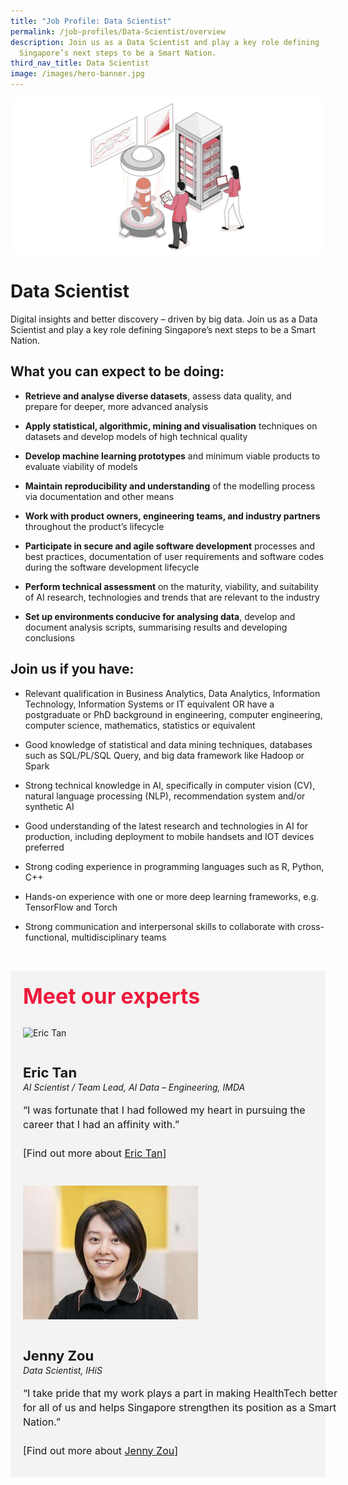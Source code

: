 ```yaml
---
title: "Job Profile: Data Scientist"
permalink: /job-profiles/Data-Scientist/overview
description: Join us as a Data Scientist and play a key role defining
  Singapore’s next steps to be a Smart Nation.
third_nav_title: Data Scientist
image: /images/hero-banner.jpg
---
```

![Data Scientist](/images/Header/Header%20Data%20Science%20&%20AI.jpeg)

# Data Scientist
Digital insights and better discovery – driven by big data. Join us as a Data Scientist and play a key role defining Singapore’s next steps to be a Smart Nation. 

## What you can expect to be doing:

* **Retrieve and analyse diverse datasets**, assess data quality, and prepare for deeper, more advanced analysis

* **Apply statistical, algorithmic, mining and visualisation** techniques on datasets and develop models of high technical quality

* **Develop machine learning prototypes** and minimum viable products to evaluate viability of models

* **Maintain reproducibility and understanding** of the modelling process via documentation and other means
 
* **Work with product owners, engineering teams, and industry partners** throughout the product’s lifecycle

* **Participate in secure and agile software development** processes and best practices, documentation of user requirements and software codes during the software development lifecycle

* **Perform technical assessment** on the maturity, viability, and suitability of AI research, technologies and trends that are relevant to the industry

* **Set up environments conducive for analysing data**, develop and document analysis scripts, summarising results and developing conclusions



## Join us if you have:

* Relevant qualification in Business Analytics, Data Analytics, Information Technology, Information Systems or IT equivalent OR have a postgraduate or PhD background in engineering, computer engineering, computer science, mathematics, statistics or equivalent

* Good knowledge of statistical and data mining techniques, databases such as SQL/PL/SQL Query, and big data framework like Hadoop or Spark

* Strong technical knowledge in AI, specifically in computer vision (CV), natural language processing (NLP), recommendation system and/or synthetic AI

* Good understanding of the latest research and technologies in AI for production, including deployment to mobile handsets and IOT devices preferred

* Strong coding experience in programming languages such as R, Python, C++

* Hands-on experience with one or more deep learning frameworks, e.g. TensorFlow and Torch

* Strong communication and interpersonal skills to collaborate with cross-functional, multidisciplinary teams


​
<div class="row" style="font-size:34px; font-weight: 700; color: #ed1a3b; background-color: #f3f3f3; padding: 20px 0px 20px 20px;"> Meet our experts</div>
        
<div class="row" style="background-color: #f3f3f3;">
      <div class="column" style="padding: 10px 0px 30px 20px;"><img src="https://techcareers.smartnation.gov.sg/images/People/eric-tan.jpg" alt="Eric Tan"></div>
      <div class="column" style="width: 100%; padding: 10px 20px 30px 20px;">
       <span style="font-size: 22px; font-weight: bold; line-height: 30px;">Eric Tan</span><br><span style="font-size: 14px; font-style: italic; line-height: 16px;">AI Scientist / Team Lead, AI Data – Engineering, IMDA</span><br><br>
    <span style="font-size: 16px; line-height: 23px;">“I was fortunate that I had followed my heart in pursuing the career that I had an affinity with.”
<br><br> [Find out more about <a href="/job-profiles/data-scientist/eric-tan">Eric Tan</a>]</span>
      </div>
</div>

<div class="row" style="background-color: #f3f3f3;">
      <div class="column" style="padding: 10px 0px 30px 20px;"><img src="/images/People/jenny-zou.jpg" alt="Jenny Zou"></div>
      <div class="column" style="width: 100%; padding: 10px 20px 30px 20px;">
       <span style="font-size: 22px; font-weight: bold; line-height: 30px;">Jenny Zou</span><br><span style="font-size: 14px; font-style: italic; line-height: 16px;">Data Scientist, IHiS</span><br><br>
    <span style="font-size: 16px; line-height: 23px;">“I take pride that my work plays a part in making HealthTech better for all of us and helps
Singapore strengthen its position as a Smart Nation.”
<br><br> [Find out more about <a href="/job-profiles/data-scientist/jenny-zou">Jenny Zou</a>]</span>
      </div>
</div>